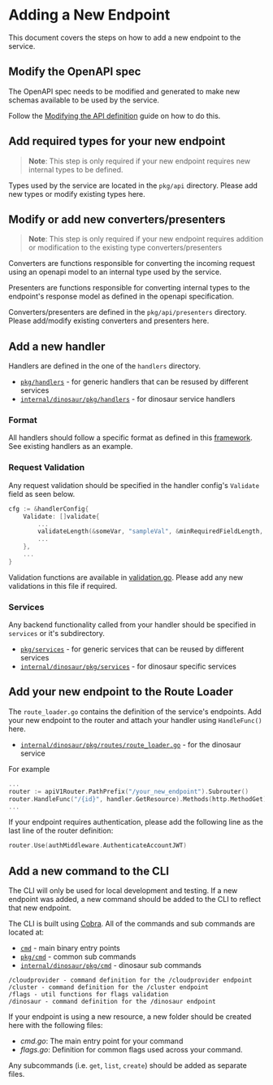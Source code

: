 # Adding a New Endpoint
This document covers the steps on how to add a new endpoint to the service.

## Modify the OpenAPI spec
The OpenAPI spec needs to be modified and generated to make new schemas available to be used by the service.

Follow the [Modifying the API definition](../CONTRIBUTING.md#modifying-the-api-definition) guide on how to do this.

## Add required types for your new endpoint
> **Note**: This step is only required if your new endpoint requires new internal types to be defined.

Types used by the service are located in the `pkg/api` directory. Please add new types or modify existing types here.

## Modify or add new converters/presenters
> **Note**: This step is only required if your new endpoint requires addition or modification to the existing type converters/presenters

Converters are functions responsible for converting the incoming request using an openapi model to an internal type used by the service.

Presenters are functions responsible for converting internal types to the endpoint's response model as defined in the openapi specification.

Converters/presenters are defined in the `pkg/api/presenters` directory. Please add/modify existing converters and presenters here.

## Add a new handler
Handlers are defined in the one of the `handlers` directory.
* [`pkg/handlers`](../pkg/handlers) - for generic handlers that can be resused by different services
* [`internal/dinosaur/pkg/handlers`](../internal/dinosaur/pkg/handlers) - for dinosaur service handlers

### Format
All handlers should follow a specific format as defined in this [framework](https://github.com/stackrox/acs-fleet-manager/blob/main/pkg/handlers/framework.go). See existing handlers as an example.

### Request Validation
Any request validation should be specified in the handler config's `Validate` field as seen below.

```go
cfg := &handlerConfig{
    Validate: []validate{
        ...
        validateLength(&someVar, "sampleVal", &minRequiredFieldLength, nil),
        ...
    },
    ...
}
```

Validation functions are available in [validation.go](https://github.com/stackrox/acs-fleet-manager/blob/master/pkg/handlers/validation.go). Please add any new validations in this file if required.

### Services
Any backend functionality called from your handler should be specified in `services` or it's subdirectory.

* [`pkg/services`](../pkg/services) - for generic services that can be reused by different services
* [`internal/dinosaur/pkg/services`](../internal/dinosaur/pkg/services) - for dinosaur specific services

## Add your new endpoint to the Route Loader

The `route_loader.go` contains the definition of the service's endpoints. Add your new endpoint to the router and attach your handler using `HandleFunc()` here.

* [`internal/dinosaur/pkg/routes/route_loader.go`](../internal/dinosaur/pkg/routes/route_loader.go) - for the dinosaur service

For example

```go
...
router := apiV1Router.PathPrefix("/your_new_endpoint").Subrouter()
router.HandleFunc("/{id}", handler.GetResource).Methods(http.MethodGet)
...
```

If your endpoint requires authentication, please add the following line as the last line of the router definition:

```go
router.Use(authMiddleware.AuthenticateAccountJWT)
```


## Add a new command to the CLI
The CLI will only be used for local development and testing. If a new endpoint was added, a new command should be added to the CLI to reflect that new endpoint.

The CLI is built using [Cobra](https://github.com/spf13/cobra).  All of the commands and sub commands are located at:

* [`cmd`](../cmd) - main binary entry points
* [`pkg/cmd`](../pkg/cmd) - common sub commands
* [`internal/dinosaur/pkg/cmd`](../internal/dinosaur/pkg/cmd) - dinosaur sub commands

```
/cloudprovider - command definition for the /cloudprovider endpoint
/cluster - command definition for the /cluster endpoint
/flags - util functions for flags validation
/dinosaur - command definition for the /dinosaur endpoint
```

If your endpoint is using a new resource, a new folder should be created here with the following files:
- _cmd.go_: The main entry point for your command
- _flags.go_: Definition for common flags used across your command.

Any subcommands (i.e. `get`, `list`, `create`) should be added as separate files.
